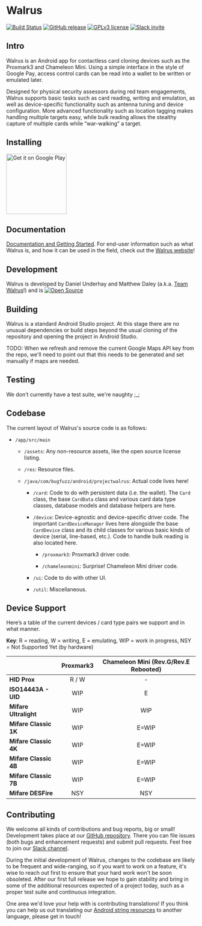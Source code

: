 # Walrus
[![Build Status](https://img.shields.io/badge/status-alpha-orange.svg)](https://play.google.com/store/apps/details?id=com.bugfuzz.android.projectwalrus&pcampaignid=MKT-Other-global-all-co-prtnr-py-PartBadge-Mar2515-1)
[![GitHub release](https://img.shields.io/badge/release-v0.1.1-blue.svg)](https://github.com/TeamWalrus/Walrus/releases/)
[![GPLv3 license](https://img.shields.io/badge/license-GPLv3-blue.svg)](https://github.com/TeamWalrus/Walrus/blob/master/LICENSE)
[![Slack invite](https://img.shields.io/badge/chat-on%20slack-00aac1.svg)](https://join.slack.com/t/walrusapp/shared_invite/enQtNDI0NDc1MDMzNDk0LTk5MTdhNWE4ZjBkNDBkOTkzY2EzMWE0ZWU3MDEwZjYzZmViZDFlZDQ5NDU1ZmZkZTdkMWVjMDVjYzkxZDFjODA)

## Intro

Walrus is an Android app for contactless card cloning devices such as the Proxmark3 and Chameleon Mini. Using a simple interface in the style of Google Pay, access control cards can be read into a wallet to be written or emulated later.

Designed for physical security assessors during red team engagements, Walrus supports basic tasks such as card reading, writing and emulation, as well as device-specific functionality such as antenna tuning and device configuration. More advanced functionality such as location tagging makes handling multiple targets easy, while bulk reading allows the stealthy capture of multiple cards while “war-walking” a target.

## Installing

<a href="https://play.google.com/store/apps/details?id=com.bugfuzz.android.projectwalrus&amp;pcampaignid=MKT-Other-global-all-co-prtnr-py-PartBadge-Mar2515-1"><img alt="Get it on Google Play" src="https://play.google.com/intl/en_us/badges/images/generic/en_badge_web_generic.png" width="160"></a>

## Documentation

[Documentation and Getting Started](https://walrus.app/docs/getting-started/). For end-user information such as what Walrus is, and how it can be used in the field, check out the [Walrus website](https://walrus.app/)!

## Development

Walrus is developed by Daniel Underhay and Matthew Daley (a.k.a. [Team Walrus](mailto:team@walrus.app)!) and is [![Open Source](https://badges.frapsoft.com/os/v1/open-source.png?v=103)](https://github.com/TeamWalrus/Walrus/blob/master/LICENSE)

## Building

Walrus is a standard Android Studio project. At this stage there are no unusual dependencies or build steps beyond the usual cloning of the repository and opening the project in Android Studio.

TODO: When we refresh and remove the current Google Maps API key from the repo, we'll need to point out that this needs to be generated and set manually if maps are needed.

## Testing

We don't currently have a test suite, we're naughty ;\_;

## Codebase

The current layout of Walrus's source code is as follows:

* `/app/src/main`

  * `/assets`: Any non-resource assets, like the open source license listing.

  * `/res`: Resource files.

  * `/java/com/bugfuzz/android/projectwalrus`: Actual code lives here!

    * `/card`: Code to do with persistent data (i.e. the wallet). The `Card` class, the base `CardData` class and various card data type classes, database models and database helpers are here.

    * `/device`: Device-agnostic and device-specific driver code. The important `CardDeviceManager` lives here alongside the base `CardDevice` class and its child classes for various basic kinds of device (serial, line-based, etc.). Code to handle bulk reading is also located here.

      * `/proxmark3`: Proxmark3 driver code.

      * `/chameleonmini`: Surprise! Chameleon Mini driver code.

    * `/ui`: Code to do with other UI.

    * `/util`: Miscellaneous.


## Device Support
Here’s a table of the current devices / card type pairs we support and in what manner.

**Key**: R = reading, W = writing, E = emulating, WIP = work in progress, NSY = Not Supported Yet (by hardware)

|                        | Proxmark3 | Chameleon Mini (Rev.G/Rev.E Rebooted)|
|------------------------|:---------:|:------------------------------------:|
| **HID Prox**           | R / W     | -                                    |
| **ISO14443A - UID**    | WIP       | E                                    |
| **Mifare Ultralight**  | WIP       | WIP                                  |
| **Mifare Classic 1K**  | WIP       | E=WIP                                |
| **Mifare Classic 4K**  | WIP       | E=WIP                                |
| **Mifare Classic 4B**  | WIP       | E=WIP                                |
| **Mifare Classic 7B**  | WIP       | E=WIP                                |
| **Mifare DESFire**     | NSY       | NSY                                  |

## Contributing

We welcome all kinds of contributions and bug reports, big or small! Development takes place at our [GitHub repository](https://github.com/TeamWalrus/Walrus). There you can file issues (both bugs and enhancement requests) and submit pull requests.
Feel free to join our [Slack channel](https://join.slack.com/t/walrusapp/shared_invite/enQtNDI0NDc1MDMzNDk0LTk5MTdhNWE4ZjBkNDBkOTkzY2EzMWE0ZWU3MDEwZjYzZmViZDFlZDQ5NDU1ZmZkZTdkMWVjMDVjYzkxZDFjODA). 

During the initial development of Walrus, changes to the codebase are likely to be frequent and wide-ranging, so if you want to work on a feature, it's wise to reach out first to ensure that your hard work won't be soon obsoleted. After our first full release we hope to gain stability and bring in some of the additional resources expected of a project today, such as a proper test suite and continuous integration.

One area we'd love your help with is contributing translations! If you think you can help us out translating our [Android string resources](https://github.com/TeamWalrus/Walrus/blob/master/app/src/main/res/values/strings.xml) to another language, please get in touch!

